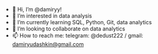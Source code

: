 - 👋 Hi, I’m @damiryy!
- 👀 I’m interested in data analysis
- 🌱 I’m currently learning SQL, Python, Git, data analytics
- 💞️ I’m looking to collaborate on data analytics
- 📫 How to reach me: telegram: @dedust222 / gmail: damiryudashkin@gmail.com









<!---
damiryy/damiryy is a ✨ special ✨ repository because its `README.md` (this file) appears on your GitHub profile.
You can click the Preview link to take a look at your changes.
--->

